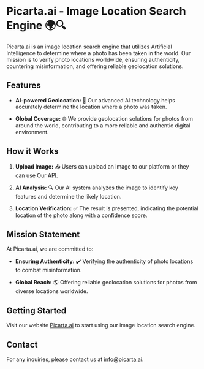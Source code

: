 # Picarta.ai - Image Location Search Engine 🌍🔍

Picarta.ai is an image location search engine that utilizes Artificial Intelligence to determine where a photo has been taken in the world. Our mission is to verify photo locations worldwide, ensuring authenticity, countering misinformation, and offering reliable geolocation solutions.

## Features

- **AI-powered Geolocation:** 🧠 Our advanced AI technology helps accurately determine the location where a photo was taken.

- **Global Coverage:** 🌐 We provide geolocation solutions for photos from around the world, contributing to a more reliable and authentic digital environment.

## How it Works

1. **Upload Image:** 📤 Users can upload an image to our platform or they can use Our [API](https://picarta.ai/api).

2. **AI Analysis:** 🔍 Our AI system analyzes the image to identify key features and determine the likely location.

3. **Location Verification:** ✅ The result is presented, indicating the potential location of the photo along with a confidence score.

## Mission Statement

At Picarta.ai, we are committed to:

- **Ensuring Authenticity:** ✔️ Verifying the authenticity of photo locations to combat misinformation.

- **Global Reach:** 🌎 Offering reliable geolocation solutions for photos from diverse locations worldwide.

## Getting Started

Visit our website [Picarta.ai](https://picarta.ai) to start using our image location search engine.

## Contact

For any inquiries, please contact us at [info@picarta.ai](mailto:info@picarta.ai).

<!---
PicartaAI/PicartaAI is a ✨ special ✨ repository because its `README.md` (this file) appears on your GitHub profile.
You can click the Preview link to take a look at your changes.
--->
